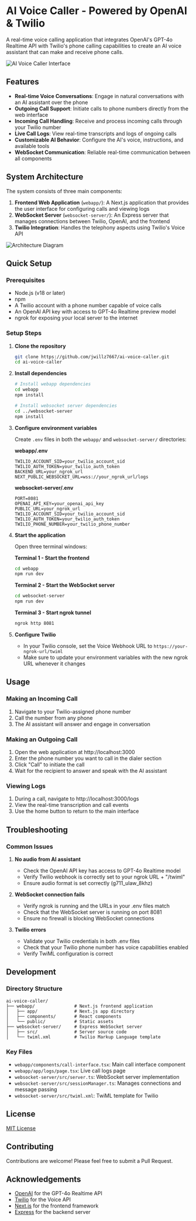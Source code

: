 # AI Voice Caller - Powered by OpenAI & Twilio

A real-time voice calling application that integrates OpenAI's GPT-4o Realtime API with Twilio's phone calling capabilities to create an AI voice assistant that can make and receive phone calls.

![AI Voice Caller Interface](https://github.com/user-attachments/assets/d3c8dcce-b339-410c-85ca-864a8e0fc326)

## Features

- **Real-time Voice Conversations**: Engage in natural conversations with an AI assistant over the phone
- **Outgoing Call Support**: Initiate calls to phone numbers directly from the web interface
- **Incoming Call Handling**: Receive and process incoming calls through your Twilio number
- **Live Call Logs**: View real-time transcripts and logs of ongoing calls
- **Customizable AI Behavior**: Configure the AI's voice, instructions, and available tools
- **WebSocket Communication**: Reliable real-time communication between all components

## System Architecture

The system consists of three main components:

1. **Frontend Web Application** (`webapp/`): A Next.js application that provides the user interface for configuring calls and viewing logs
2. **WebSocket Server** (`websocket-server/`): An Express server that manages connections between Twilio, OpenAI, and the frontend
3. **Twilio Integration**: Handles the telephony aspects using Twilio's Voice API

![Architecture Diagram](https://github.com/user-attachments/assets/61d39b88-4861-4b6f-bfe2-796957ab5476)

## Quick Setup

### Prerequisites

- Node.js (v18 or later)
- npm
- A Twilio account with a phone number capable of voice calls
- An OpenAI API key with access to GPT-4o Realtime preview model
- ngrok for exposing your local server to the internet

### Setup Steps

1. **Clone the repository**
   ```bash
   git clone https://github.com/jwillz7667/ai-voice-caller.git
   cd ai-voice-caller
   ```

2. **Install dependencies**
   ```bash
   # Install webapp dependencies
   cd webapp
   npm install
   
   # Install websocket server dependencies
   cd ../websocket-server
   npm install
   ```

3. **Configure environment variables**

   Create `.env` files in both the `webapp/` and `websocket-server/` directories:

   **webapp/.env**
   ```
   TWILIO_ACCOUNT_SID=your_twilio_account_sid
   TWILIO_AUTH_TOKEN=your_twilio_auth_token
   BACKEND_URL=your_ngrok_url
   NEXT_PUBLIC_WEBSOCKET_URL=wss://your_ngrok_url/logs
   ```

   **websocket-server/.env**
   ```
   PORT=8081
   OPENAI_API_KEY=your_openai_api_key
   PUBLIC_URL=your_ngrok_url
   TWILIO_ACCOUNT_SID=your_twilio_account_sid
   TWILIO_AUTH_TOKEN=your_twilio_auth_token
   TWILIO_PHONE_NUMBER=your_twilio_phone_number
   ```

4. **Start the application**

   Open three terminal windows:

   **Terminal 1 - Start the frontend**
   ```bash
   cd webapp
   npm run dev
   ```

   **Terminal 2 - Start the WebSocket server**
   ```bash
   cd websocket-server
   npm run dev
   ```

   **Terminal 3 - Start ngrok tunnel**
   ```bash
   ngrok http 8081
   ```

5. **Configure Twilio**
   - In your Twilio console, set the Voice Webhook URL to `https://your-ngrok-url/twiml`
   - Make sure to update your environment variables with the new ngrok URL whenever it changes

## Usage

### Making an Incoming Call
1. Navigate to your Twilio-assigned phone number
2. Call the number from any phone
3. The AI assistant will answer and engage in conversation

### Making an Outgoing Call
1. Open the web application at http://localhost:3000
2. Enter the phone number you want to call in the dialer section
3. Click "Call" to initiate the call
4. Wait for the recipient to answer and speak with the AI assistant

### Viewing Logs
1. During a call, navigate to http://localhost:3000/logs
2. View the real-time transcription and call events
3. Use the home button to return to the main interface

## Troubleshooting

### Common Issues

1. **No audio from AI assistant**
   - Check the OpenAI API key has access to GPT-4o Realtime model
   - Verify Twilio webhook is correctly set to your ngrok URL + "/twiml"
   - Ensure audio format is set correctly (g711_ulaw_8khz)

2. **WebSocket connection fails**
   - Verify ngrok is running and the URLs in your .env files match
   - Check that the WebSocket server is running on port 8081
   - Ensure no firewall is blocking WebSocket connections

3. **Twilio errors**
   - Validate your Twilio credentials in both .env files
   - Check that your Twilio phone number has voice capabilities enabled
   - Verify TwiML configuration is correct

## Development

### Directory Structure

```
ai-voice-caller/
├── webapp/               # Next.js frontend application
│   ├── app/              # Next.js app directory
│   ├── components/       # React components
│   └── public/           # Static assets
├── websocket-server/     # Express WebSocket server
│   ├── src/              # Server source code
│   └── twiml.xml         # Twilio Markup Language template
```

### Key Files

- `webapp/components/call-interface.tsx`: Main call interface component
- `webapp/app/logs/page.tsx`: Live call logs page
- `websocket-server/src/server.ts`: WebSocket server implementation
- `websocket-server/src/sessionManager.ts`: Manages connections and message passing
- `websocket-server/src/twiml.xml`: TwiML template for Twilio

## License

[MIT License](LICENSE)

## Contributing

Contributions are welcome! Please feel free to submit a Pull Request.

## Acknowledgements

- [OpenAI](https://openai.com/) for the GPT-4o Realtime API
- [Twilio](https://www.twilio.com/) for the Voice API
- [Next.js](https://nextjs.org/) for the frontend framework
- [Express](https://expressjs.com/) for the backend server
